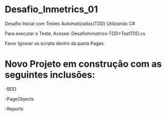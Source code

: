 # Desafio_Inmetrics_01
Desafio Inicial com Testes Automatizados(TDD) Utilizando C#

Para executar o Teste, Acesse:
DesafioInmetrics-TDD>TestTDD.cs

Favor Ignorar os scripts dentro da pasta Pages.

# Novo Projeto em construção com as seguintes inclusões:
-BDD

-PageObjects

-Reports




